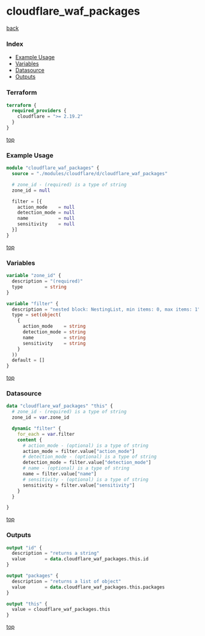# cloudflare_waf_packages

[back](../cloudflare.md)

### Index

- [Example Usage](#example-usage)
- [Variables](#variables)
- [Datasource](#datasource)
- [Outputs](#outputs)

### Terraform

```terraform
terraform {
  required_providers {
    cloudflare = ">= 2.19.2"
  }
}
```

[top](#index)

### Example Usage

```terraform
module "cloudflare_waf_packages" {
  source = "./modules/cloudflare/d/cloudflare_waf_packages"

  # zone_id - (required) is a type of string
  zone_id = null

  filter = [{
    action_mode    = null
    detection_mode = null
    name           = null
    sensitivity    = null
  }]
}
```

[top](#index)

### Variables

```terraform
variable "zone_id" {
  description = "(required)"
  type        = string
}

variable "filter" {
  description = "nested block: NestingList, min items: 0, max items: 1"
  type = set(object(
    {
      action_mode    = string
      detection_mode = string
      name           = string
      sensitivity    = string
    }
  ))
  default = []
}
```

[top](#index)

### Datasource

```terraform
data "cloudflare_waf_packages" "this" {
  # zone_id - (required) is a type of string
  zone_id = var.zone_id

  dynamic "filter" {
    for_each = var.filter
    content {
      # action_mode - (optional) is a type of string
      action_mode = filter.value["action_mode"]
      # detection_mode - (optional) is a type of string
      detection_mode = filter.value["detection_mode"]
      # name - (optional) is a type of string
      name = filter.value["name"]
      # sensitivity - (optional) is a type of string
      sensitivity = filter.value["sensitivity"]
    }
  }

}
```

[top](#index)

### Outputs

```terraform
output "id" {
  description = "returns a string"
  value       = data.cloudflare_waf_packages.this.id
}

output "packages" {
  description = "returns a list of object"
  value       = data.cloudflare_waf_packages.this.packages
}

output "this" {
  value = cloudflare_waf_packages.this
}
```

[top](#index)